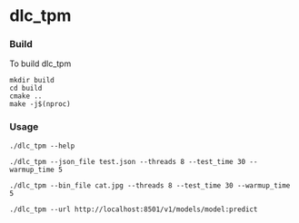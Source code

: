 # dlc_tpm

### Build
To build dlc_tpm
```
mkdir build
cd build
cmake ..
make -j$(nproc)
```

### Usage
```
./dlc_tpm --help

./dlc_tpm --json_file test.json --threads 8 --test_time 30 --warmup_time 5

./dlc_tpm --bin_file cat.jpg --threads 8 --test_time 30 --warmup_time 5

./dlc_tpm --url http://localhost:8501/v1/models/model:predict
```
